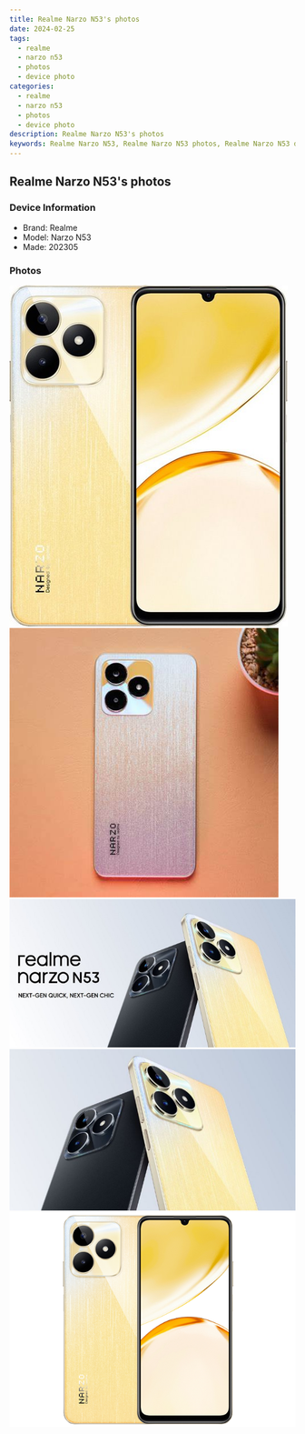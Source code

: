 ```yaml
---
title: Realme Narzo N53's photos
date: 2024-02-25
tags: 
  - realme
  - narzo n53
  - photos
  - device photo
categories: 
  - realme
  - narzo n53
  - photos
  - device photo
description: Realme Narzo N53's photos
keywords: Realme Narzo N53, Realme Narzo N53 photos, Realme Narzo N53 device photo
---
```


## Realme Narzo N53's photos

### Device Information

- Brand: Realme
- Model: Narzo N53
- Made: 202305

### Photos

![/images/best-assets/devices/realme/realme-narzo-n53/1.jpg](/images/best-assets/devices/realme/realme-narzo-n53/1.jpg)
![/images/best-assets/devices/realme/realme-narzo-n53/2.jpg](/images/best-assets/devices/realme/realme-narzo-n53/2.jpg)
![/images/best-assets/devices/realme/realme-narzo-n53/3.jpg](/images/best-assets/devices/realme/realme-narzo-n53/3.jpg)
![/images/best-assets/devices/realme/realme-narzo-n53/4.jpg](/images/best-assets/devices/realme/realme-narzo-n53/4.jpg)
![/images/best-assets/devices/realme/realme-narzo-n53/5.jpg](/images/best-assets/devices/realme/realme-narzo-n53/5.jpg)
